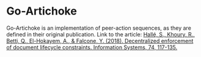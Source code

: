 # Go-Artichoke

Go-Artichoke is an implementation of peer-action sequences, as they are defined in their original publication.
Link to the article: [Hallé, S., Khoury, R., Betti, Q., El-Hokayem, A., & Falcone, Y. (2018). Decentralized enforcement of document lifecycle constraints. Information Systems, 74, 117-135.](https://www.sciencedirect.com/science/article/abs/pii/S0306437916306494)


